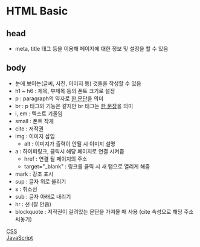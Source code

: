 # HTML Basic
## head
- meta, title 태그 등을 이용해 페이지에 대한 정보 및 설정을 할 수 있음
## body
- 눈에 보이는(글씨, 사진, 이미지 등) 것들을 작성할 수 있음
- h1 ~ h6 : 제목, 부제목 등의 폰트 크기로 설정
- p : paragraph의 약자로 <u>한 문단</u>을 의미
- br : p 태그와 기능은 같지만 br 태그는 <u>한 문장</u>을 의미
- i, em : 텍스트 기울임
- small : 폰트 작게
- cite : 저작권
- img : 이미지 삽입
  - alt : 이미지가 출력이 안될 시 이미지 설명
- a : 하이퍼링크, 클릭시 해당 페이지로 연결 시켜줌
  - href : 연결 될 페이지의 주소
  - target="_blank" : 링크를 클릭 시 새 탭으로 열리게 해줌
- mark : 강조 표시
- sup : 글자 위로 올리기
- s : 취소선
- sub : 글자 아래로 내리기
- hr : 선 (잘 안씀)
- blockquote : 저작권이 걸려있는 문단을 가져올 때 사용 (cite 속성으로 해당 주소 써놓기)

[CSS](https://github.com/dudcks5477/Front_end/tree/master/CSS)  
[JavaScript](https://github.com/dudcks5477/Front_end/tree/master/JS)